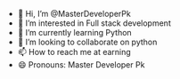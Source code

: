 - 👋 Hi, I’m @MasterDeveloperPk
- 👀 I’m interested in Full stack development
- 🌱 I’m currently learning Python 
- 💞️ I’m looking to collaborate on python
- 📫 How to reach me at earning  
- 😄 Pronouns: Master Developer Pk

<!---
MasterDeveloperPk/MasterDeveloperPk is a ✨ special ✨ repository because its `README.md` (this file) appears on your GitHub profile.
You can click the Preview link to take a look at your changes.
--->
